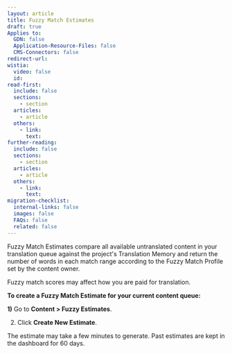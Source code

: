 ```yaml
---
layout: article
title: Fuzzy Match Estimates
draft: true
Applies to:
  GDN: false
  Application-Resource-Files: false
  CMS-Connectors: false
redirect-url:
wistia:
  video: false
  id:
read-first:
  include: false
  sections:
    - section
  articles:
    - article
  others:
    - link:
      text:
further-reading:
  include: false
  sections:
    - section
  articles:
    - article
  others:
    - link:
      text:
migration-checklist:
  internal-links: false
  images: false
  FAQs: false
  related: false
---
```


Fuzzy Match Estimates compare all available untranslated content in your translation queue against the project's Translation Memory and return the number of words in each match range according to the Fuzzy Match Profile set by the content owner.

Fuzzy match scores may affect how you are paid for translation.

**To create a Fuzzy Match Estimate for your current content queue:**

**1)** Go to **Content > Fuzzy Estimates**.

2) Click **Create New Estimate**.

The estimate may take a few minutes to generate. Past estimates are kept in the dashboard for 60 days.

